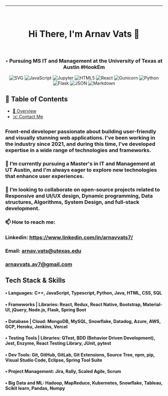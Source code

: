 <hr></hr>
<div align="center">
<h1 align="center">
<br>
  Hi There, I'm Arnav Vats 👋
</h1>
  <br>
<h3>◦ Pursuing MS IT and Management at the University of Texas at Austin #HookEm</h3>

<p align="center">
<img src="https://img.shields.io/badge/Node-js.svg?style&logo=Node.js&logoColor=black" alt="SVG" />
<img src="https://img.shields.io/badge/JavaScript-F7DF1E.svg?style&logo=JavaScript&logoColor=black" alt="JavaScript" />
<img src="https://img.shields.io/badge/Jupyter-F37626.svg?style&logo=Jupyter&logoColor=white" alt="Jupyter" />
<img src="https://img.shields.io/badge/HTML5-E34F26.svg?style&logo=HTML5&logoColor=white" alt="HTML5" />
<img src="https://img.shields.io/badge/React-61DAFB.svg?style&logo=React&logoColor=black" alt="React" />
<img src="https://img.shields.io/badge/Gunicorn-499848.svg?style&logo=Gunicorn&logoColor=white" alt="Gunicorn" />
<img src="https://img.shields.io/badge/Python-3776AB.svg?style&logo=Python&logoColor=white" alt="Python" />
<img src="https://img.shields.io/badge/Flask-000000.svg?style&logo=Flask&logoColor=white" alt="Flask" />
<img src="https://img.shields.io/badge/JSON-000000.svg?style&logo=JSON&logoColor=white" alt="JSON" />
<img src="https://img.shields.io/badge/Markdown-000000.svg?style&logo=Markdown&logoColor=white" alt="Markdown" />
</p>
</div>


## 📒 Table of Contents
- [📍 Overview](#overview)
- [✉️ Contact Me](#contact)


<div id="overview"></div>

### Front-end developer passionate about building user-friendly and visually stunning web applications. I've been working in the industry since 2021, and during this time, I've developed expertise in a wide range of technologies and frameworks.

### 🌱 I’m currently pursuing a Master's in IT and Management at UT Austin, and I'm always eager to explore new technologies that enhance user experiences.

### 👯 I’m looking to collaborate on open-source projects related to Responsive and UI/UX design, Dynamic programming, Data structures, Algorithms, System Design, and full-stack development.

### 📫 How to reach me: 

### Linkedin: https://www.linkedin.com/in/arnavvats7/
### Email: [arnav.vats@utexas.edu](mailto:arnav.vats@utexas.edu)
###        [arnavvats.av7@gmail.com](mailto:arnavvats.av7@gmail.com)

## Tech Stack & Skills
<h4>•	Languages: C++, JavaScript, Typescript, Python, Java, HTML, CSS, SQL</h4>
<h4>•	Frameworks | Libraries: React, Redux, React Native, Bootstrap, Material-UI, jQuery, Node.js, Flask, Spring Boot </h4>
<h4>•	Database | Cloud: MongoDB, MySQL, Snowflake, Datadog, Azure, AWS, GCP, Heroku, Jenkins, Vercel<h4>
<h4>•	Testing Tools | Libraries: QTest, BDD (Behavior Driven Development), Jest, Enzyme, React Testing Library, JUnit, pytest<h4>
<h4>•	Dev Tools: Git, GitHub, GitLab, Git Extensions, Source Tree, npm, pip, Visual Studio Code, Eclipse, Spring Tool Suite<h4>
<h4>•	Project Management: Jira, Rally, Scaled Agile, Scrum<h4>
<h4>•	Big Data and ML: Hadoop, MapReduce, Kubernetes, Snowflake, Tableau, Scikit learn, Pandas, Numpy<h4>


